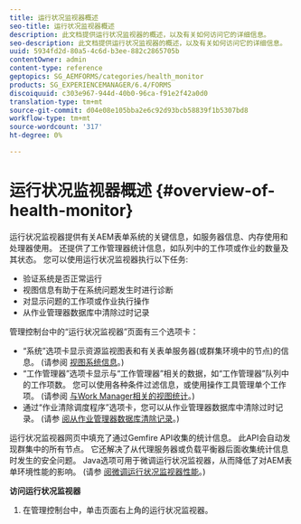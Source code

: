 ```yaml
---
title: 运行状况监视器概述
seo-title: 运行状况监视器概述
description: 此文档提供运行状况监视器的概述，以及有关如何访问它的详细信息。
seo-description: 此文档提供运行状况监视器的概述，以及有关如何访问它的详细信息。
uuid: 5934fd2d-80a5-4c6d-b3ee-882c2865705b
contentOwner: admin
content-type: reference
geptopics: SG_AEMFORMS/categories/health_monitor
products: SG_EXPERIENCEMANAGER/6.4/FORMS
discoiquuid: c303e967-944d-40b0-96ca-f91e2f42a0d0
translation-type: tm+mt
source-git-commit: d04e08e105bba2e6c92d93bcb58839f1b5307bd8
workflow-type: tm+mt
source-wordcount: '317'
ht-degree: 0%

---
```



# 运行状况监视器概述 {#overview-of-health-monitor}

运行状况监视器提供有关AEM表单系统的关键信息，如服务器信息、内存使用和处理器使用。 还提供了工作管理器统计信息，如队列中的工作项或作业的数量及其状态。 您可以使用运行状况监视器执行以下任务:

* 验证系统是否正常运行
* 视图信息有助于在系统问题发生时进行诊断
* 对显示问题的工作项或作业执行操作
* 从作业管理器数据库中清除过时记录

管理控制台中的“运行状况监视器”页面有三个选项卡：

* “系统”选项卡显示资源监视图表和有关表单服务器(或群集环境中的节点)的信息。 (请参阅 [视图系统信息](/help/forms/using/admin-help/view-system-information.md#view-system-information)。)
* “工作管理器”选项卡显示与“工作管理器”相关的数据，如“工作管理器”队列中的工作项数。 您可以使用各种条件过滤信息，或使用操作工具管理单个工作项。 (请参阅 [与Work Manager相关的视图统计](/help/forms/using/admin-help/view-statistics-related-manager.md#view-statistics-related-to-work-manager)。)
* 通过“作业清除调度程序”选项卡，您可以从作业管理器数据库中清除过时记录。 (请参 [阅从作业管理器数据库清除记录](/help/forms/using/admin-help/purge-records-job-manager-database.md#purge-records-from-the-job-manager-database)。)

运行状况监视器网页中填充了通过Gemfire API收集的统计信息。 此API会自动发现群集中的所有节点。 它还解决了从代理服务器或负载平衡器后面收集统计信息时发生的安全问题。 Java选项可用于微调运行状况监视器，从而降低了对AEM表单环境性能的影响。 (请参 [阅微调运行状况监视器性能](/help/forms/using/admin-help/fine-tuning-health-monitor-performance.md#fine-tuning-health-monitor-performance)。)

**访问运行状况监视器**

1. 在管理控制台中，单击页面右上角的运行状况监视器。

